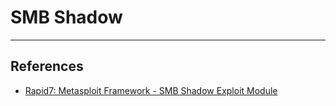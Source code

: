 # SMB Shadow

---
## References

- [Rapid7: Metasploit Framework - SMB Shadow Exploit Module](https://github.com/rapid7/metasploit-framework/blob/master/documentation/modules/exploit/windows/smb/smb_shadow.md)